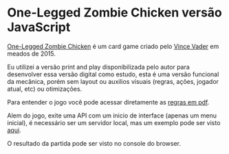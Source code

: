 # One-Legged Zombie Chicken versão JavaScript

[One-Legged Zombie Chicken](http://gameanalyticz.blogspot.com.br/2015/03/one-legged-zombie-chicken-o-novo-card.html) é um card game criado pelo [Vince Vader](https://twitter.com/vincevader) em meados de 2015.

Eu utilizei a versão print and play disponibilizada pelo autor para desenvolver essa versão digital como estudo, esta é uma versão funcional da mecânica, porém sem layout ou auxilios visuais (regras, ações, jogador atual, etc) ou otimizações.

Para entender o jogo você pode acessar diretamente as [regras em pdf](http://vincevader.net/onelegged/regras_chicken.pdf).

Alem do jogo, exite uma API com um inicio de interface (apenas um menu inicial), é necessário ser um servidor local, mas um exemplo pode ser visto [aqui](https://rslmachado.github.io/olzc/).

O resultado da partida pode ser visto no console do browser.
